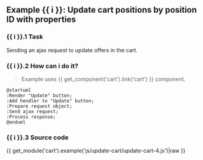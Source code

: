 ## Example {{ i }}: Update cart positions by position ID with properties

### {{ i }}.1 Task

Sending an ajax request to update offers in the cart.

### {{ i }}.2 How can i do it?

> Example uses {{ get_component('cart').link('cart') }} component.

```plantuml
@startuml
:Render "Update" button;
:Add hendler to "Update" button;
:Prepare request object;
:Send ajax request;
:Process response;
@enduml
```

### {{ i }}.3 Source code

{{ get_module('cart').example('js/update-cart/update-cart-4.js')|raw }}
